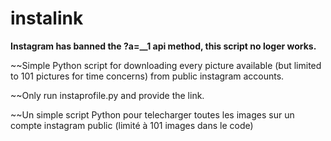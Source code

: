# instalink

**Instagram has banned the ?a=__1 api method, this script no loger works.**

~~Simple Python script for downloading every picture available (but limited to 101 pictures for time concerns)  from public instagram accounts.

~~Only run instaprofile.py and provide the link.

~~Un simple script Python pour telecharger toutes les images sur un compte instagram public (limité à 101 images dans le code) 

